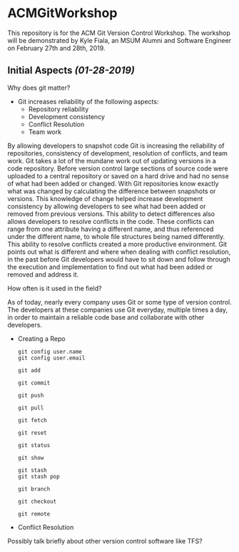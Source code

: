 # ACMGitWorkshop
This repository is for the ACM Git Version Control Workshop. The workshop will be demonstrated by Kyle Fiala, an MSUM Alumni and Software Engineer on February 27th and 28th, 2019.

Initial Aspects *(01-28-2019)*
-

Why does git matter?
- Git increases reliability of the following aspects:
    - Repository reliability
    - Development consistency
    - Conflict Resolution
    - Team work

By allowing developers to snapshot code Git is increasing the reliability of repositories,
consistency of development, resolution of conflicts, and team work. Git takes a lot of the mundane
work out of updating versions in a code repository. Before version control large sections of source
code were uploaded to a central repository or saved on a hard drive and had no sense of what had been
added or changed. With Git repositories know exactly what was changed by calculating the difference
between snapshots or versions. This knowledge of change helped increase development consistency by
allowing developers to see what had been added or removed from previous versions. This ability to
detect differences also allows developers to resolve conflicts in the code. These conflicts can range
from one attribute having a different name, and thus referenced under the different name, to whole file
structures being named differently. This ability to resolve conflicts created a more productive environment.
Git points out what is different and where when dealing with conflict resolution, in the past before Git
developers would have to sit down and follow through the execution and implementation to find out what
had been added or removed and address it.
 
How often is it used in the field?

As of today, nearly every company uses Git or some type of version control. The developers at these
companies use Git everyday, multiple times a day, in order to maintain a reliable code base and
collaborate with other developers.

* Creating a Repo
  ```
  git config user.name
  git config user.email
  ```
  ```
  git add
  ```
  ```
  git commit
  ```
  ```
  git push
  ```
  ```
  git pull
  ```
  ```
  git fetch
  ```
  ```
  git reset
  ```
  ```
  git status
  ```
  ```
  git show
  ```
  ```
  git stash
  git stash pop
  ```
  ```
  git branch
  ```
  ```
  git checkout
  ```
  ```
  git remote
  ```
* Conflict Resolution

Possibly talk briefly about other version control software like TFS?